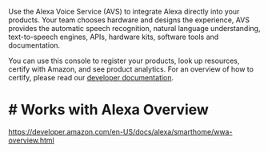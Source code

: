 Use the Alexa Voice Service (AVS) to integrate Alexa directly into your products. Your team chooses hardware and designs the experience, AVS provides the automatic speech recognition, natural language understanding, text-to-speech engines, APIs, hardware kits, software tools and documentation.

You can use this console to register your products, look up resources, certify with Amazon, and see product analytics. For an overview of how to certify, please read our [developer documentation](https://developer.amazon.com/docs/alexa-voice-service/get-started-with-alexa-voice-service.html).

# # Works with Alexa Overview

https://developer.amazon.com/en-US/docs/alexa/smarthome/wwa-overview.html